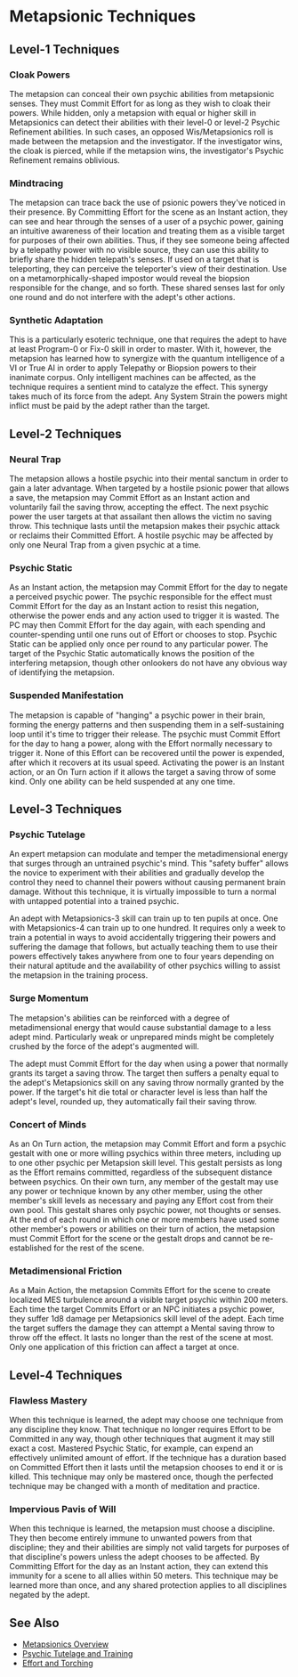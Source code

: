 # Metapsionic Techniques

## Level-1 Techniques

### Cloak Powers
The metapsion can conceal their own psychic abilities from metapsionic senses. They must Commit Effort for as long as they wish to cloak their powers. While hidden, only a metapsion with equal or higher skill in Metapsionics can detect their abilities with their level-0 or level-2 Psychic Refinement abilities. In such cases, an opposed Wis/Metapsionics roll is made between the metapsion and the investigator. If the investigator wins, the cloak is pierced, while if the metapsion wins, the investigator's Psychic Refinement remains oblivious.

### Mindtracing
The metapsion can trace back the use of psionic powers they've noticed in their presence. By Committing Effort for the scene as an Instant action, they can see and hear through the senses of a user of a psychic power, gaining an intuitive awareness of their location and treating them as a visible target for purposes of their own abilities. Thus, if they see someone being affected by a telepathy power with no visible source, they can use this ability to briefly share the hidden telepath's senses. If used on a target that is teleporting, they can perceive the teleporter's view of their destination. Use on a metamorphically-shaped impostor would reveal the biopsion responsible for the change, and so forth. These shared senses last for only one round and do not interfere with the adept's other actions.

### Synthetic Adaptation
This is a particularly esoteric technique, one that requires the adept to have at least Program-0 or Fix-0 skill in order to master. With it, however, the metapsion has learned how to synergize with the quantum intelligence of a VI or True AI in order to apply Telepathy or Biopsion powers to their inanimate corpus. Only intelligent machines can be affected, as the technique requires a sentient mind to catalyze the effect. This synergy takes much of its force from the adept. Any System Strain the powers might inflict must be paid by the adept rather than the target.

## Level-2 Techniques

### Neural Trap
The metapsion allows a hostile psychic into their mental sanctum in order to gain a later advantage. When targeted by a hostile psionic power that allows a save, the metapsion may Commit Effort as an Instant action and voluntarily fail the saving throw, accepting the effect. The next psychic power the user targets at that assailant then allows the victim no saving throw. This technique lasts until the metapsion makes their psychic attack or reclaims their Committed Effort. A hostile psychic may be affected by only one Neural Trap from a given psychic at a time.

### Psychic Static
As an Instant action, the metapsion may Commit Effort for the day to negate a perceived psychic power. The psychic responsible for the effect must Commit Effort for the day as an Instant action to resist this negation, otherwise the power ends and any action used to trigger it is wasted. The PC may then Commit Effort for the day again, with each spending and counter-spending until one runs out of Effort or chooses to stop. Psychic Static can be applied only once per round to any particular power. The target of the Psychic Static automatically knows the position of the interfering metapsion, though other onlookers do not have any obvious way of identifying the metapsion.

### Suspended Manifestation
The metapsion is capable of "hanging" a psychic power in their brain, forming the energy patterns and then suspending them in a self-sustaining loop until it's time to trigger their release. The psychic must Commit Effort for the day to hang a power, along with the Effort normally necessary to trigger it. None of this Effort can be recovered until the power is expended, after which it recovers at its usual speed. Activating the power is an Instant action, or an On Turn action if it allows the target a saving throw of some kind. Only one ability can be held suspended at any one time.

## Level-3 Techniques

### Psychic Tutelage
An expert metapsion can modulate and temper the metadimensional energy that surges through an untrained psychic's mind. This "safety buffer" allows the novice to experiment with their abilities and gradually develop the control they need to channel their powers without causing permanent brain damage. Without this technique, it is virtually impossible to turn a normal with untapped potential into a trained psychic.

An adept with Metapsionics-3 skill can train up to ten pupils at once. One with Metapsionics-4 can train up to one hundred. It requires only a week to train a potential in ways to avoid accidentally triggering their powers and suffering the damage that follows, but actually teaching them to use their powers effectively takes anywhere from one to four years depending on their natural aptitude and the availability of other psychics willing to assist the metapsion in the training process.

### Surge Momentum
The metapsion's abilities can be reinforced with a degree of metadimensional energy that would cause substantial damage to a less adept mind. Particularly weak or unprepared minds might be completely crushed by the force of the adept's augmented will.

The adept must Commit Effort for the day when using a power that normally grants its target a saving throw. The target then suffers a penalty equal to the adept's Metapsionics skill on any saving throw normally granted by the power. If the target's hit die total or character level is less than half the adept's level, rounded up, they automatically fail their saving throw.

### Concert of Minds
As an On Turn action, the metapsion may Commit Effort and form a psychic gestalt with one or more willing psychics within three meters, including up to one other psychic per Metapsion skill level. This gestalt persists as long as the Effort remains committed, regardless of the subsequent distance between psychics. On their own turn, any member of the gestalt may use any power or technique known by any other member, using the other member's skill levels as necessary and paying any Effort cost from their own pool. This gestalt shares only psychic power, not thoughts or senses. At the end of each round in which one or more members have used some other member's powers or abilities on their turn of action, the metapsion must Commit Effort for the scene or the gestalt drops and cannot be re-established for the rest of the scene.

### Metadimensional Friction
As a Main Action, the metapsion Commits Effort for the scene to create localized MES turbulence around a visible target psychic within 200 meters. Each time the target Commits Effort or an NPC initiates a psychic power, they suffer 1d8 damage per Metapsionics skill level of the adept. Each time the target suffers the damage they can attempt a Mental saving throw to throw off the effect. It lasts no longer than the rest of the scene at most. Only one application of this friction can affect a target at once.

## Level-4 Techniques

### Flawless Mastery
When this technique is learned, the adept may choose one technique from any discipline they know. That technique no longer requires Effort to be Committed in any way, though other techniques that augment it may still exact a cost. Mastered Psychic Static, for example, can expend an effectively unlimited amount of effort. If the technique has a duration based on Committed Effort then it lasts until the metapsion chooses to end it or is killed. This technique may only be mastered once, though the perfected technique may be changed with a month of meditation and practice.

### Impervious Pavis of Will
When this technique is learned, the metapsion must choose a discipline. They then become entirely immune to unwanted powers from that discipline; they and their abilities are simply not valid targets for purposes of that discipline's powers unless the adept chooses to be affected. By Committing Effort for the day as an Instant action, they can extend this immunity for a scene to all allies within 50 meters. This technique may be learned more than once, and any shared protection applies to all disciplines negated by the adept.

## See Also

- [Metapsionics Overview](metapsionics-overview.md)
- [Psychic Tutelage and Training](../../psionics-overview.md#psychic-characters-and-training)
- [Effort and Torching](../../effort-torching.md)